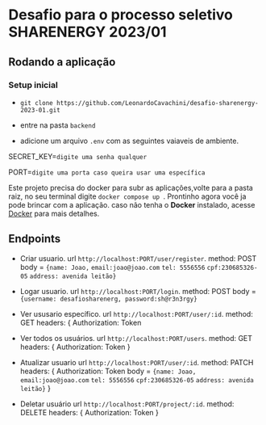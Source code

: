 # Desafio para o processo seletivo SHARENERGY 2023/01

## Rodando a aplicação

### Setup inicial

- `git clone https://github.com/LeonardoCavachini/desafio-sharenergy-2023-01.git`

- entre na pasta `backend`

- adicione um arquivo `.env` com as seguintes vaiaveis de ambiente.

SECRET_KEY=`digite uma senha qualquer`

PORT=`digite uma porta caso queira usar uma específica`

Este projeto precisa do docker para subr as aplicaçôes,volte para a pasta raiz, no seu terminal digite `docker compose up `.
Prontinho agora você ja pode brincar com a aplicação.
caso não tenha o **Docker** instalado, acesse [Docker](https://www.docker.com/) para mais detalhes.

## Endpoints

- Criar usuario.
  url `http://localhost:PORT/user/register`.
  method: POST
  body = 
  `{name: Joao,`
   `email:joao@joao.com`
   `tel: 5556556`
   `cpf:230685326-05`
   `address: avenida leitão}`

- Logar usuario.
  url `http://localhost:PORT/login`.
  method: POST
  body = `{username: desafiosharenerg, password:sh@r3n3rgy}`

- Ver ususario específico.
  url `http://localhost:PORT/user/:id`.
  method: GET
  headers: {
  Authorization: Token

- Ver todos os usuários.
  url `http://localhost:PORT/users`.
  method: GET
  headers: {
  Authorization: Token
  }

- Atualizar usuario
  url `http://localhost:PORT/user/:id`.
  method: PATCH
  headers: {
  Authorization: Token
  body = 
    `{name: Joao,`
    `email:joao@joao.com`
    `tel: 5556556`
    `cpf:230685326-05`
    `address: avenida leitão}`
  }

- Deletar usuário
  url `http://localhost:PORT/project/:id`.
  method: DELETE
  headers: {
  Authorization: Token
  }